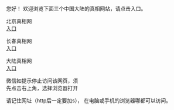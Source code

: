 
  您好！ 欢迎浏览下面三个中国大陆的真相网站，请点击入口。 <br/>


   
   北京真相网<br/>
<a href="https://is.gd/5LAhQX" id="bjLink" rel="nofollow">入口</a>

  长春真相网<br/>
<a href="https://is.gd/uKFNep" id="ccLink" rel="nofollow">入口</a>

   大陆真相网<br/>
<a href="https://is.gd/yJe2Mk" id="dlLink" rel="nofollow">入口</a>






  微信如提示停止访问该网页，须<br/>
  先点击右上角，选择浏览器打开<br/>

  请记住网址（http后一定要加s）， 在电脑或手机的浏览器哪都可以访问。
